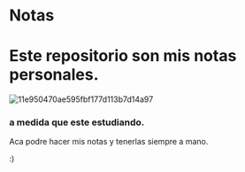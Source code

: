 # Notas
 #  Este repositorio son mis notas personales.
![11e950470ae595fbf177d113b7d14a97](https://user-images.githubusercontent.com/67702555/226371169-6d7968d6-86a6-4c91-a2d7-db1971e5450b.jpg)

### a medida que este estudiando.
Aca podre hacer mis notas y tenerlas siempre a mano.

:) 

